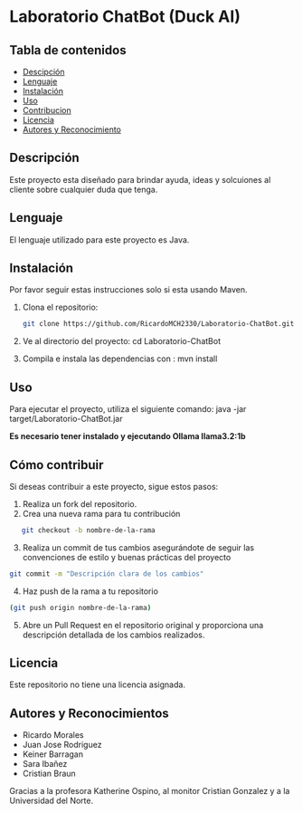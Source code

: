 # Laboratorio ChatBot (Duck AI)

## Tabla de contenidos 
- [Descipción](#descripción)
- [Lenguaje](##lenguajes)
- [Instalación](#instalación)
- [Uso](#uso)
- [Contribucion](#Contribucion)
- [Licencia](#Licencia)
- [Autores y Reconocimiento](#autores-y-reconocimientos)

## Descripción
Este proyecto esta diseñado para brindar ayuda, ideas y solcuiones al cliente sobre cualquier duda que tenga.

## Lenguaje
El lenguaje utilizado para este proyecto es Java.

## Instalación 

Por favor seguir estas instrucciones solo si esta usando Maven.

1. Clona el repositorio:
    ```bash
    git clone https://github.com/RicardoMCH2330/Laboratorio-ChatBot.git

2. Ve al directorio del proyecto:
   cd Laboratorio-ChatBot

3. Compila e instala las dependencias con :
   mvn install

## Uso 
Para ejecutar el proyecto, utiliza el siguiente comando: 
java -jar target/Laboratorio-ChatBot.jar

**Es necesario tener instalado y ejecutando Ollama llama3.2:1b**

## Cómo contribuir 

Si deseas contribuir a este proyecto, sigue estos pasos:

1. Realiza un fork del repositorio.
2. Crea una nueva rama para tu contribución
 ```bash
    git checkout -b nombre-de-la-rama
```
3. Realiza un commit de tus cambios asegurándote de seguir las convenciones de estilo y buenas prácticas del proyecto
  ```bash
git commit -m "Descripción clara de los cambios"
```
4. Haz push de la rama a tu repositorio
  ```bash
  (git push origin nombre-de-la-rama)
```
5. Abre un Pull Request en el repositorio original y proporciona una descripción detallada de los cambios realizados.

## Licencia 
Este repositorio no tiene una licencia asignada.

## Autores y Reconocimientos 
 - Ricardo Morales
 - Juan Jose Rodriguez
 - Keiner Barragan
 - Sara Ibañez
 - Cristian Braun

 Gracias a la profesora Katherine Ospino, al monitor Cristian Gonzalez y a la Universidad del Norte. 
